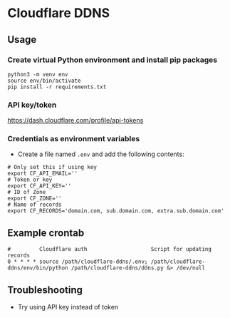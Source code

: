 # Cloudflare DDNS
## Usage
### Create virtual Python environment and install pip packages
```
python3 -m venv env
source env/bin/activate
pip install -r requirements.txt
```
### API key/token
https://dash.cloudflare.com/profile/api-tokens
### Credentials as environment variables
* Create a file named `.env` and add the following contents:
```
# Only set this if using key
export CF_API_EMAIL=''
# Token or key
export CF_API_KEY=''
# ID of Zone
export CF_ZONE=''
# Name of records
export CF_RECORDS='domain.com, sub.domain.com, extra.sub.domain.com'
```
## Example crontab
```
#         Cloudflare auth                    Script for updating records
0 * * * * source /path/cloudflare-ddns/.env; /path/cloudflare-ddns/env/bin/python /path/cloudflare-ddns/ddns.py &> /dev/null
```
## Troubleshooting
* Try using API key instead of token

